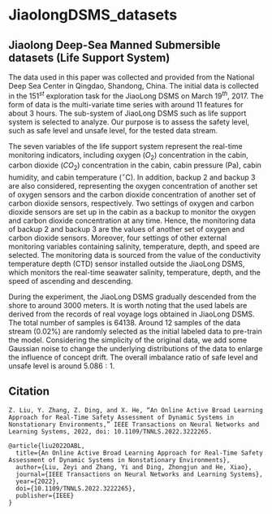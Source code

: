 # JiaolongDSMS_datasets

## Jiaolong Deep-Sea Manned Submersible datasets (Life Support System)

The data used in this paper was collected and provided from the National Deep Sea Center in Qingdao, Shandong, China. The initial data is collected in the $151^{st}$ exploration task for the JiaoLong DSMS on March $19^{th}$, 2017. 
The form of data is the multi-variate time series with around 11 features for about 3 hours. The sub-system of JiaoLong DSMS such as life support system is selected to analyze. Our purpose is to assess the safety level, such as safe level and unsafe level, for the tested data stream. 

The seven variables of the life support system represent the real-time monitoring indicators, including oxygen ($O_2$) concentration in the cabin, carbon dioxide ($CO_2$) concentration in the cabin, cabin pressure (Pa), cabin humidity, and cabin temperature ($^\circ$C). In addition, backup 2 and backup 3 are also considered, representing the oxygen concentration of another set of oxygen sensors and the carbon dioxide concentration of another set of carbon dioxide sensors, respectively. Two settings of oxygen and carbon dioxide sensors are set up in the cabin as a backup to monitor the oxygen and carbon dioxide concentration at any time.  Hence, the monitoring data of backup 2 and backup 3 are the values of another set of oxygen and carbon dioxide sensors. Moreover, four settings of other external monitoring variables containing salinity, temperature, depth, and speed are selected. The monitoring data is sourced from the value of the conductivity temperature depth (CTD) sensor installed outside the JiaoLong DSMS, which monitors the real-time seawater salinity, temperature, depth, and the speed of ascending and descending.

During the experiment, the JiaoLong DSMS gradually descended from the shore to around 3000 meters. It is worth noting that the used labels are derived from the records of real voyage logs obtained in JiaoLong DSMS. The total number of samples is $64138$. 
Around $12$ samples of the data stream (0.02\%) are randomly selected as the initial labeled data to pre-train the model. Considering the simplicity of the original data, we add some Gaussian noise to change the underlying distributions of the data to enlarge the influence of concept drift. The overall imbalance ratio of safe level and unsafe level is around $5.086: 1$. 

## Citation

```
Z. Liu, Y. Zhang, Z. Ding, and X. He, “An Online Active Broad Learning Approach for Real-Time Safety Assessment of Dynamic Systems in Nonstationary Environments,” IEEE Transactions on Neural Networks and Learning Systems, 2022, doi: 10.1109/TNNLS.2022.3222265.
```

```
@article{liu2022OABL,
  title={An Online Active Broad Learning Approach for Real-Time Safety Assessment of Dynamic Systems in Nonstationary Environments},
  author={Liu, Zeyi and Zhang, Yi and Ding, Zhongjun and He, Xiao},
  journal={IEEE Transactions on Neural Networks and Learning Systems},
  year={2022},
  doi={10.1109/TNNLS.2022.3222265},
  publisher={IEEE}
}
```
